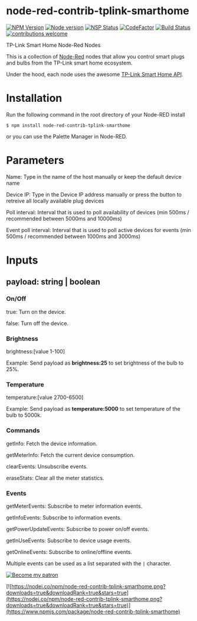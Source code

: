 # node-red-contrib-tplink-smarthome
[![NPM Version](https://img.shields.io/npm/v/node-red-contrib-tplink-smarthome.svg?style=flat-square)](https://www.npmjs.com/package/node-red-contrib-tplink-smarthome) [![Node version](https://img.shields.io/node/v/node-red-contrib-tplink-smarthome.svg?style=flat-square)](http://nodejs.org/download/) [![NSP Status](https://nodesecurity.io/orgs/dope-pixels/projects/b96f60b2-693e-45ce-94ca-c7372a8494c9/badge?style=flat-square)](https://nodesecurity.io/orgs/dope-pixels/projects/b96f60b2-693e-45ce-94ca-c7372a8494c9) [![CodeFactor](https://www.codefactor.io/repository/github/mental05/node-red-contrib-tplink-smarthome/badge?style=flat-square)](https://www.codefactor.io/repository/github/mental05/node-red-contrib-tplink-smarthome) [![Build Status](https://travis-ci.com/mental05/node-red-contrib-tplink-smarthome.svg?branch=master)](https://travis-ci.com/mental05/node-red-contrib-tplink-smarthome) [![contributions welcome](https://img.shields.io/badge/contributions-welcome-brightgreen.svg?style=flat-square)](https://github.com/Felixls/node-red-contrib-tplink-smarthome/issues)

TP-Link Smart Home Node-Red Nodes

This is a collection of [Node-Red](https://nodered.org/) nodes that allow you control smart plugs and bulbs from the TP-Link smart home ecosystem.

Under the hood, each node uses the awesome [TP-Link Smart Home API](https://github.com/plasticrake/tplink-smarthome-api).

# Installation

Run the following command in the root directory of your Node-RED install

`$ npm install node-red-contrib-tplink-smarthome`

or you can use the Palette Manager in Node-RED.

# Parameters

Name: Type in the name of the host manually or keep the default device name

Device IP: Type in the Device IP address manually or press the button to retreive all locally available plug devices

Poll interval: Interval that is used to poll availability of devices (min 500ms / recommended between 5000ms and 10000ms)

Event poll interval: Interval that is used to poll active devices for events (min 500ms / recommended between 1000ms and 3000ms)

# Inputs

## payload: string | boolean

### On/Off

true: Turn on the device.

false: Turn off the device.

### Brightness

brightness:[value 1-100]

Example: Send payload as **brightness:25** to set brightness of the bulb to 25%.

### Temperature

temperature:[value 2700-6500]

Example: Send payload as **temperature:5000** to set temperature of the bulb to 5000k.

### Commands

getInfo: Fetch the device information.

getMeterInfo: Fetch the current device consumption.

clearEvents: Unsubscribe events.

eraseStats: Clear all the meter statistics.

### Events

getMeterEvents: Subscribe to meter information events.

getInfoEvents: Subscribe to information events.

getPowerUpdateEvents: Subscribe to power on/off events.

getInUseEvents: Subscribe to device usage events.

getOnlineEvents: Subscribe to online/offline events.

Multiple events can be used as a list separated with the `|` character.

[![Become my patron](https://1.bp.blogspot.com/-8wJyelI5hlY/WjQR18_mwzI/AAAAAAAAE2Q/Y2OBQZCO8BMq_s5Om_YFhRUDQDonAdJxQCLcBGAs/s320/Patreon-Logo.png "Become my patron")](https://www.patreon.com/felixls)

[![https://nodei.co/npm/node-red-contrib-tplink-smarthome.png?downloads=true&downloadRank=true&stars=true](https://nodei.co/npm/node-red-contrib-tplink-smarthome.png?downloads=true&downloadRank=true&stars=true)](https://www.npmjs.com/package/node-red-contrib-tplink-smarthome)
